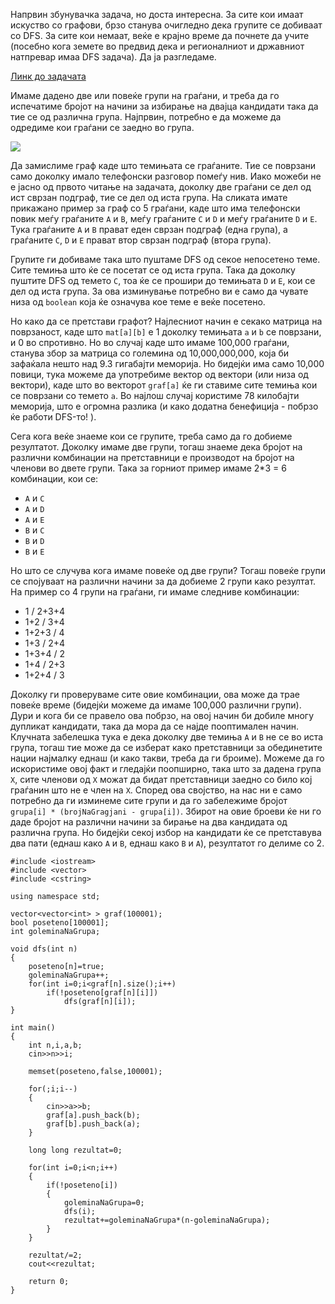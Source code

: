 Напрвин збунувачка задача, но доста интересна. За сите кои имаат искуство со графови, брзо станува очигледно дека групите се добиваат со DFS. За сите кои немаат, веќе е крајно време да почнете да учите (посебно кога земете во предвид дека и регионалниот и државниот натпревар имаа DFS задача). Да ја разгледаме.

[Линк до задачата](http://mendo.mk/Task.do?id=545)

Имаме дадено две или повеќе групи на граѓани, и треба да го испечатиме бројот на начини за избирање на двајца кандидати така да тие се од различна група. Најпрвин, потребно е да можеме да одредиме кои граѓани се заедно во група.

![](https://aandevski.files.wordpress.com/2015/04/screenshot_12.png)

Да замислиме граф каде што темињата се граѓаните. Тие се поврзани само доколку имало телефонски разговор помеѓу нив. Иако можеби не е јасно од првото читање на задачата, доколку две граѓани се дел од ист сврзан подграф, тие се дел од иста група. На сликата имате прикажано пример за граф со 5 граѓани, каде што има телефонски повик меѓу граѓаните `A` и `B`, меѓу граѓаните `C` и `D` и меѓу граѓаните `D` и `E`. Тука граѓаните `A` и `B` прават еден сврзан подграф (една група), а граѓаните `C`, `D` и `Е` прават втор сврзан подграф (втора група).

Групите ги добиваме така што пуштаме DFS од секое непосетено теме. Сите темиња што ќе се посетат се од иста група. Така да доколку пуштите DFS од темето `C`, тоа ќе се прошири до темињата `D` и `E`, кои се дел од иста група. За ова изминување потребно ви е само да чувате низа од `boolean` која ќе означува кое теме е веќе посетено.

Но како да се претстави графот? Најлесниот начин е секако матрица на поврзаност, каде што `mat[a][b]` е 1 доколку темињата `a` и `b` се поврзани, и 0 во спротивно. Но во случај каде што имаме 100,000 граѓани, станува збор за матрица со големина од 10,000,000,000, која би зафаќала нешто над 9.3 гигабајти меморија. Но бидејќи има само 10,000 повици, тука можеме да употребиме вектор од вектори (или низа од вектори), каде што во векторот `graf[a]` ќе ги ставиме сите темиња кои се поврзани со темето `a`. Во најлош случај користиме 78 килобајти меморија, што е огромна разлика (и како додатна бенефиција - побрзо ќе работи DFS-то! ).

Сега кога веќе знаеме кои се групите, треба само да го добиеме резултатот. Доколку имаме две групи, тогаш знаеме дека бројот на различни комбинации на претставници е производот на бројот на членови во двете групи. Така за горниот пример имаме 2*3 = 6 комбинации, кои се:

 * `A` и `C`
 * `A` и `D`
 * `А` и `E`
 * `B` и `C`
 * `B` и `D`
 * `B` и `E`

Но што се случува кога имаме повеќе од две групи? Тогаш повеќе групи се спојуваат на различни начини за да добиеме 2 групи како резултат. На пример со 4 групи на граѓани, ги имаме следниве комбинации:

 * 1 / 2+3+4
 * 1+2 / 3+4
 * 1+2+3 / 4
 * 1+3 / 2+4
 * 1+3+4 / 2
 * 1+4 / 2+3
 * 1+2+4 / 3
 
Доколку ги проверуваме сите овие комбинации, ова може да трае повеќе време (бидејќи можеме да имаме 100,000 различни групи). Дури и кога би се правело ова побрзо, на овој начин би добиле многу дупликат кандидати, така да мора да се најде пооптимален начин. Клучната забелешка тука е дека доколку две темиња `A` и `B` не се во иста група, тогаш тие може да се изберат како претставници за обединетите нации најмалку еднаш (и како такви, треба да ги броиме). Можеме да го искористиме овој факт и гледајќи поопширно, така што за дадена група `X`, сите членови од `X` можат да бидат претставници заедно со било кој граѓанин што не е член на `X`. Според ова својство, на нас ни е само потребно да ги изминеме сите групи и да го забележиме бројот `grupa[i] * (brojNaGragjani - grupa[i])`. Збирот на овие броеви ќе ни го даде бројот на различни начини за бирање на два кандидата од различна група. Но бидејќи секој избор на кандидати ќе се претставува два пати (еднаш како `A` и `B`, еднаш како `B` и `A`), резултатот го делиме со 2.

```
#include <iostream>
#include <vector>
#include <cstring>

using namespace std;

vector<vector<int> > graf(100001);
bool poseteno[100001];
int goleminaNaGrupa;

void dfs(int n)
{
    poseteno[n]=true;
    goleminaNaGrupa++;
    for(int i=0;i<graf[n].size();i++)
        if(!poseteno[graf[n][i]])
            dfs(graf[n][i]);
}

int main()
{
    int n,i,a,b;
    cin>>n>>i;

    memset(poseteno,false,100001);

    for(;i;i--)
    {
        cin>>a>>b;
        graf[a].push_back(b);
        graf[b].push_back(a);
    }

    long long rezultat=0;

    for(int i=0;i<n;i++)
    {
        if(!poseteno[i])
        {
            goleminaNaGrupa=0;
            dfs(i);
            rezultat+=goleminaNaGrupa*(n-goleminaNaGrupa);
        }
    }

    rezultat/=2;
    cout<<rezultat;

    return 0;
}
```

